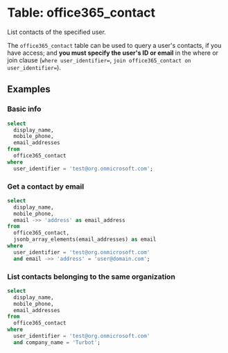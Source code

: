 # Table: office365_contact

List contacts of the specified user.

The `office365_contact` table can be used to query a user's contacts, if you have access; and **you must specify the user's ID or email** in the where or join clause (`where user_identifier=`, `join office365_contact on user_identifier=`).

## Examples

### Basic info

```sql
select
  display_name,
  mobile_phone,
  email_addresses
from
  office365_contact
where
  user_identifier = 'test@org.onmicrosoft.com';
```

### Get a contact by email

```sql
select
  display_name,
  mobile_phone,
  email ->> 'address' as email_address
from
  office365_contact,
  jsonb_array_elements(email_addresses) as email
where
  user_identifier = 'test@org.onmicrosoft.com'
  and email ->> 'address' = 'user@domain.com';
```

### List contacts belonging to the same organization

```sql
select
  display_name,
  mobile_phone,
  email_addresses
from
  office365_contact
where
  user_identifier = 'test@org.onmicrosoft.com'
  and company_name = 'Turbot';
```
